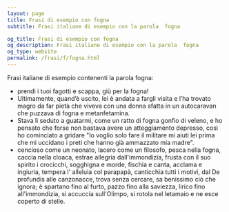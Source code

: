 ```yaml
---
layout: page
title: Frasi di esempio con fogna 
subtitle: Frasi italiane di esempio con la parola  fogna

og_title: Frasi di esempio con fogna 
og_description: Frasi italiane di esempio con la parola  fogna
og_type: website
permalink: /frasi/f/fogna.html
---
```


Frasi italiane di esempio contenenti la parola fogna:


- prendi i tuoi fagotti e scappa, giù per la fogna!
- Ultimamente, quand’è uscito, lei è andata a fargli visita e l’ha trovato magro da far pietà che viveva con una donna sfatta in un autocaravan che puzzava di fogna e metanfetamina.
- Stava lì seduto a guatarmi, come un ratto di fogna gonfio di veleno, e ho pensato che forse non bastava avere un atteggiamento depresso, così ho cominciato a gridare "Io voglio solo fare il militare mi aiuti lei prima che mi uccidano i preti che hanno già ammazzato mia madre".
- cencioso come un neonato, lacero come un filosofo, pesca nella fogna, caccia nella cloaca, estrae allegria dall'immondizia, frusta con il suo spirito i crocicchi, sogghigna e morde, fischia e canta, acclama e ingiuria, tempera l' alleluia col parapapà, canticchia tutti i motivi, dal De profundis alle canzonacce, trova senza cercare, sa benissimo ciò che ignora; è spartano fino al furto, pazzo fino alla saviezza, lirico fino all'immondizia, si accuccia sull'Olimpo, si rotola nel letamaio e ne esce coperto di stelle.
